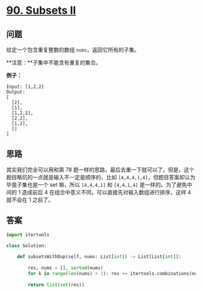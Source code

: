 # [90. Subsets II](https://leetcode.com/problems/subsets-ii/)

## 问题

给定一个包含重复整数的数组 `nums`，返回它所有的子集。

**注意：**子集中不能含有重复的集合。

**例子：**

```
Input: [1,2,2]
Output:
[
  [2],
  [1],
  [1,2,2],
  [2,2],
  [1,2],
  []
]
```

## 思路

其实我们完全可以用和第 78 题一样的思路，最后去重一下就可以了。但是，这个题目略坑的一点就是输入不一定是顺序的，比如 `[4,4,4,1,4]`，但题目答案却认为毕竟子集也是一个 set 嘛，所以 `[4,4,4,1]` 和 `[4,4,1,4]` 是一样的。为了避免中间的 1 造成前后 4 在组合中意义不同，可以直接先对输入数组进行排序，这样 4 就不会在 1 之前了。

## 答案

```python
import itertools

class Solution:
    
    def subsetsWithDup(self, nums: List[int]) -> List[List[int]]:
        
        res, nums = [], sorted(nums)
        for k in range(len(nums) + 1): res += itertools.combinations(nums, k)
            
        return list(set(res))
```